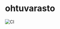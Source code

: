 # ohtuvarasto

![CI](https://github.com/katrinaattori/ohtuvarasto/actions/workflows/main.yml/badge.svg)